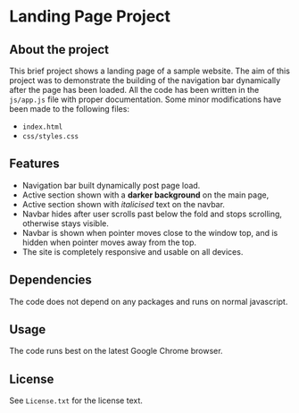 # Landing Page Project

## About the project
This brief project shows a landing page of a sample website. The aim of this project was to demonstrate the building of the navigation bar dynamically after the page has been loaded. All the code has been written in the `js/app.js` file with proper documentation. Some minor modifications have been made to the following files: 
- `index.html`
- `css/styles.css`

## Features
- Navigation bar built dynamically post page load.
- Active section shown with a **darker background** on the main page, 
- Active section shown with *italicised* text on the navbar.
- Navbar hides after user scrolls past below the fold and stops scrolling, otherwise stays visible.
- Navbar is shown when pointer moves close to the window top, and is hidden when pointer moves away from the top.
- The site is completely responsive and usable on all devices. 

## Dependencies

The code does not depend on any packages and runs on normal javascript.

## Usage
The code runs best on the latest Google Chrome browser. 

## License
See `License.txt` for the license text.